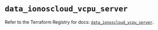# `data_ionoscloud_vcpu_server`

Refer to the Terraform Registry for docs: [`data_ionoscloud_vcpu_server`](https://registry.terraform.io/providers/ionos-cloud/ionoscloud/6.7.5/docs/data-sources/vcpu_server).
